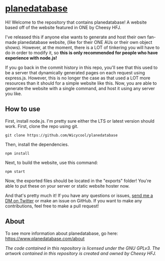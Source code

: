 # [planedatabase](https://www.planedatabase.com)
Hi! Welcome to the repository that contains planedatabase! A website based off of the website featured in ONE by Cheesy HFJ.

I've released this if anyone else wants to generate and host their own fan-made planedatabase website, (like for their ONE AUs or their own object shows). However, at the moment, there is a LOT of tinkering you will have to do in order to modify it, so **this is only recommended for people who have experience with node.js!**

If you go back in the commit history in this repo, you'll see that this used to be a server that dynamically generated pages on each request using express.js. However, this is no longer the case as that used a LOT more resources than it should for a simple website like this. Now, you are able to generate the website with a single command, and host it using any server you like.
## How to use
First, install node.js. I'm pretty sure either the LTS or latest version should work.
First, clone the repo using git.

    git clone https://github.com/Wicycool/planedatabase
Then, install the dependencies.

    npm install
Next, to build the website, use this command:

    npm start
Now, the exported files should be located in the "exports" folder! You're able to put these on your server or static website hoster now.

And that's pretty much it! If you have any questions or issues, [send me a DM on Twitter](https://twitter.com/Wicycool) or make an issue on GitHub. If you want to make any contributions, feel free to make a pull request!

## About

To see more information about planedatabase, go here: https://www.planedatabase.com/about

*The code contained in this repository is licensed under the GNU GPLv3.
The artwork contained in this repository is created and owned by Cheesy HFJ.*